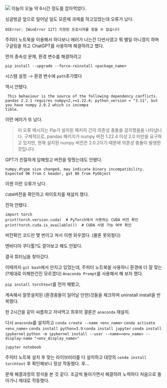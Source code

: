 ![](https://velog.velcdn.com/images/gyu_p/post/a331c083-c2d9-4cb4-b97b-b9479d2d7102/image.png)
이놈이 오늘 약 6시간 정도를 잡아먹었다.

싱글벙글 앞으로 일어날 일도 모른체 과제를 하고있었는데 오류가 났다.

`OSError: [WinError 127] 지정된 프로시저를 찾을 수 없습니다`

주피터 노트북을 이용해서 하다보니 에러가 나는건 다반사였고 뭐 별일 아니겠지 하며 구글링을 하고 ChatGPT를 사용하며 해결하려고 했다.

먼저 종속성 문제, 환경 변수를 해결하려고 

`pip install --upgrade --force-reinstall <package_name>`

시스템 설정 -> 환경 변수에 `path`추가했다 

역시 안됐다.

```ERROR: pip's dependency resolver does not currently take into account all the packages that are installed.
 This behaviour is the source of the following dependency conflicts.
pandas 2.2.1 requires numpy<2,>=1.22.4; python_version < "3.11", but you have numpy 2.0.2 which is incompa
tible.
```
이런 에러가 또 났다.

>이 오류 메시지는 Pip가 설치된 패키지 간의 의존성 충돌을 감지했음을 나타냅니다. 구체적으로, pandas 패키지가 numpy 버전 1.22.4 이상 2.0 미만을 요구하고 있지만, 현재 설치된 numpy 버전은 2.0.2이기 때문에 의존성 충돌이 발생한 것입니다.

GPT가 친절하게 답해줬고 버전을 맞췄는데도 안됐다.


```
numpy.dtype size changed, may indicate binary incompatibility. Expected 96 from C header, got 88 from PyObject
```
이젠 이런 오류가 났다.

`CUDA`버전을 확인하고 파이토치를 재설치 했다.

전혀 안됐다.

```
import torch
print(torch.version.cuda)  # PyTorch에서 사용하는 CUDA 버전 확인
print(torch.cuda.is_available())  # CUDA 사용 가능 여부 확인
```

버전확인 코드만 몇 번이고 쳐서 이젠 외우겠다. (물론 못외웠다)

엔비디아 쿠다툴?도 깔아보고 해도 안됬다.

결국 튜터님을 찾아갔다.

이때까지 `git bash`에서 만지고 있었는데, 주피터 노트북을 사용하니 환경에 더 잘 맞는 (?제대로 이해한건진 모르겠다) `Anaconda Prompt`를 사용해서 해 보자 했다.

`pip install torchtext`를 먼저 해봤고,

계속해서 잘못설치된 (환경충돌이 일어날 만한)것들을 체크하며 uninstall install을 반복했다.

한 2시간을 같이 씨름하고 저녁먹고 최후의 결론은 `anaconda` 재설치.

다시 `anaconda`를 설치하고
`conda create --name <env_name>`
`conda activate <env_name>`
`conda install python=3.9`
`conda install jupyter`
`conda install ipykernel`
`python -m ipykernel install --user --name=<env_name> --display-name "<env_display_name>"`

`jupyter notebook`

주피터 노트북 설치 후 맞는 라이브러리를 다 설치하고 대망의 `conda install torchtext`
후 
확인해보니 정상 작동했다.
후...

문제 해결과정의 정석을 본 것 같다. 조금씩 돌아가면서 해결하려 노력하다 처음으로 돌아가니 제대로 작동했다. 




